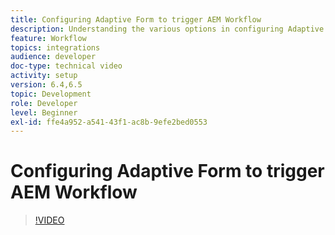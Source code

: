 ```yaml
---
title: Configuring Adaptive Form to trigger AEM Workflow
description: Understanding the various options in configuring Adaptive Form to trigger AEM Workflow
feature: Workflow
topics: integrations
audience: developer
doc-type: technical video
activity: setup
version: 6.4,6.5
topic: Development
role: Developer
level: Beginner
exl-id: ffe4a952-a541-43f1-ac8b-9efe2bed0553
---
```

# Configuring Adaptive Form to trigger AEM Workflow


>[!VIDEO](https://video.tv.adobe.com/v/28316?quality=9&learn=on)

